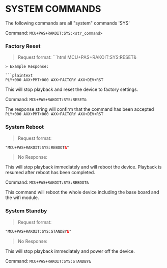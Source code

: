 # SYSTEM COMMANDS

The following commands are all "system" commands 'SYS'

Command: `MCU+PAS+RAKOIT:SYS:<str_command>`

### Factory Reset
> Request format: ```html
MCU+PAS+RAKOIT:SYS:RESET&
```
> Example Response:

```plaintext
PLY+000 AXX+PMT+000 AXX+FACTORY AXX+DEV+RST
```

This will stop playback and reset the device to factory settings.  

Command: `MCU+PAS+RAKOIT:SYS:RESET&`

The response string will confirm that the command has been accepted 
`PLY+000 AXX+PMT+000 AXX+FACTORY AXX+DEV+RST`

### System Reboot
> Request format:

```html
"MCU+PAS+RAKOIT:SYS:REBOOT&"
```

> No Response:

This will stop playback immediately and will reboot the device.  Playback is resumed after reboot has been completed.

Command: `MCU+PAS+RAKOIT:SYS:REBOOT&`

This command will reboot the whole device including the base board and the wifi module.


### System Standby
> Request format:

```html
"MCU+PAS+RAKOIT:SYS:STANDBY&"
```

> No Response:

This will stop playback immediately and power off the device.

Command: `MCU+PAS+RAKOIT:SYS:STANDBY&`



